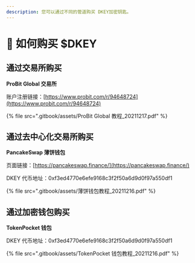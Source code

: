 ```yaml
---
description: 您可以通过不同的管道购买 DKEY加密钥匙。
---
```


# 🛒 如何购买 $DKEY

## 通过交易所购买

**ProBit Global 交易所**

账户注册链接：[https://www.probit.com/r/94648724](https://www.probit.com/r/94648724)

{% file src=".gitbook/assets/ProBit Global 教程_20211217.pdf" %}



## **通过**去中心化交易所购买

**PancakeSwap 薄饼钱包**

页面链接：[https://pancakeswap.finance/](https://pancakeswap.finance/)

DKEY 代币地址：0xf3ed4770e6efe9168c3f2f50a6d9d0f97a550df1

{% file src=".gitbook/assets/薄饼钱包教程_20211216.pdf" %}



## 通过加密钱包购买

**TokenPocket 钱包**&#x20;

DKEY 代币地址：0xf3ed4770e6efe9168c3f2f50a6d9d0f97a550df1

{% file src=".gitbook/assets/TokenPocket 钱包教程_20211216.pdf" %}

